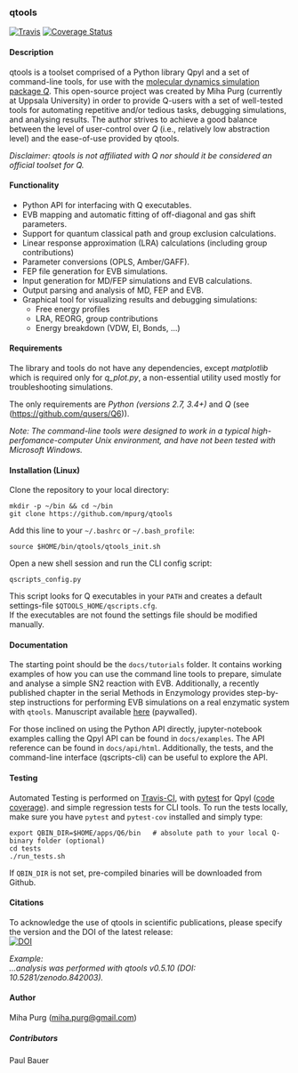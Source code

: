 ### qtools 

[![Travis](https://api.travis-ci.org/mpurg/qtools.svg?branch=master)](https://travis-ci.org/mpurg/qtools)  [![Coverage Status](https://coveralls.io/repos/github/mpurg/qtools/badge.svg?branch=master)](https://coveralls.io/github/mpurg/qtools?branch=master)

#### Description

qtools is a toolset comprised of a Python library Qpyl and a set of command-line tools, for use with the [molecular dynamics simulation package *Q*](http://xray.bmc.uu.se/~aqwww/q/). This open-source project was created by Miha Purg (currently at Uppsala University) in order to provide Q-users with a set of well-tested tools for automating repetitive and/or tedious tasks, debugging simulations, and analysing results. The author strives to achieve a good balance between the level of user-control over *Q* (i.e., relatively low abstraction level) and the ease-of-use provided by qtools.

*Disclaimer: qtools is not affiliated with *Q* nor should it be considered an official toolset for Q.*


#### Functionality

- Python API for interfacing with Q executables.
- EVB mapping and automatic fitting of off-diagonal and gas shift parameters.
- Support for quantum classical path and group exclusion calculations.
- Linear response approximation (LRA) calculations (including group contributions)
- Parameter conversions (OPLS, Amber/GAFF).
- FEP file generation for EVB simulations.
- Input generation for MD/FEP simulations and EVB calculations.
- Output parsing and analysis of MD, FEP and EVB.
- Graphical tool for visualizing results and debugging simulations:
  - Free energy profiles
  - LRA, REORG, group contributions
  - Energy breakdown (VDW, El, Bonds, ...)


#### Requirements

The library and tools do not have any dependencies, except *matplotlib*
which is required only for *q_plot.py*, a non-essential utility used mostly for
troubleshooting simulations.

The only requirements are *Python (versions 2.7, 3.4+)* and *Q* (see (https://github.com/qusers/Q6)).

*Note: The command-line tools were designed to work in a typical high-perfomance-computer Unix environment, and have not been tested with Microsoft Windows.*


#### Installation (Linux)

Clone the repository to your local directory:  
```
mkdir -p ~/bin && cd ~/bin
git clone https://github.com/mpurg/qtools
```

Add this line to your `~/.bashrc` or `~/.bash_profile`:  
```
source $HOME/bin/qtools/qtools_init.sh
```

Open a new shell session and run the CLI config script:  
```
qscripts_config.py
```
This script looks for Q executables in your `PATH` and creates a default settings-file `$QTOOLS_HOME/qscripts.cfg`.  
If the executables are not found the settings file should be modified manually.

#### Documentation

The starting point should be the `docs/tutorials` folder.
It contains working examples of how you can use the command line tools to prepare, simulate and analyse a simple SN2 reaction with EVB. Additionally, a recently published chapter in the serial Methods in Enzymology provides step-by-step instructions for performing EVB simulations on a real enzymatic system with `qtools`. Manuscript available [here](https://doi.org/10.1016/bs.mie.2018.06.007) (paywalled).
  
For those inclined on using the Python API directly, jupyter-notebook examples calling the Qpyl API can be found in `docs/examples`. The API reference can be found in `docs/api/html`. Additionally, the tests, and the command-line interface (qscripts-cli) can be useful to explore the API.
  
#### Testing

Automated Testing is performed on [Travis-CI](https://travis-ci.org/mpurg/qtools),
with [pytest](https://docs.pytest.org/en/latest/) for Qpyl
([code coverage](https://coveralls.io/github/mpurg/qtools?branch=master)).
and simple regression tests for CLI tools.
To run the tests locally, make sure you have `pytest` and `pytest-cov` installed and simply type:
```
export QBIN_DIR=$HOME/apps/Q6/bin   # absolute path to your local Q-binary folder (optional)
cd tests
./run_tests.sh
```
If `QBIN_DIR` is not set, pre-compiled binaries will be downloaded from Github.

#### Citations

To acknowledge the use of qtools in scientific publications, please specify the version and the
DOI of the latest release:  
[![DOI](https://zenodo.org/badge/80016679.svg)](https://zenodo.org/badge/latestdoi/80016679)  

*Example:*  
*...analysis was performed with qtools v0.5.10 (DOI: 10.5281/zenodo.842003).*


#### Author
Miha Purg (miha.purg@gmail.com)  

##### Contributors
Paul Bauer

